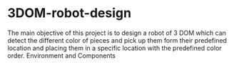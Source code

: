 # 3DOM-robot-design
The main objective of this project is to design a robot of 3 DOM which can detect the different color of pieces and pick up them form their predefined location and placing them in a specific location with the predefined color order. Environment and Components
